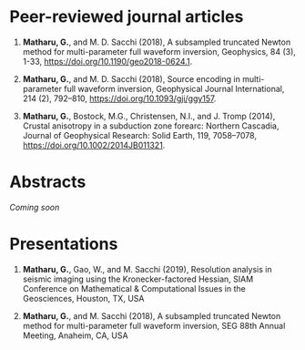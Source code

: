 # Peer-reviewed journal articles

1. **Matharu, G.**, and M. D. Sacchi (2018), A subsampled truncated Newton
method for multi-parameter full waveform inversion, Geophysics, 84 (3),
1-33, https://doi.org/10.1190/geo2018-0624.1.

2. **Matharu, G.**, and M. D. Sacchi (2018), Source encoding in multi-parameter full waveform inversion, Geophysical Journal
International, 214 (2), 792–810,  https://doi.org/10.1093/gji/ggy157.

3. **Matharu, G.**, Bostock, M.G., Christensen, N.I., and J. Tromp (2014),
Crustal anisotropy in a subduction zone forearc: Northern Cascadia, Journal of Geophysical Research: Solid Earth, 119, 7058–7078,  https://doi.org/10.1002/2014JB011321.

# Abstracts

*Coming soon*


# Presentations

1. **Matharu, G.**, Gao, W., and M. Sacchi (2019), Resolution analysis in seismic imaging using the Kronecker-factored Hessian, SIAM Conference
on Mathematical & Computational Issues in the Geosciences, Houston, TX, USA

2. **Matharu, G.**, and M. Sacchi (2018), A subsampled truncated Newton method for multi-parameter full waveform inversion, SEG 88th Annual
Meeting, Anaheim, CA, USA
